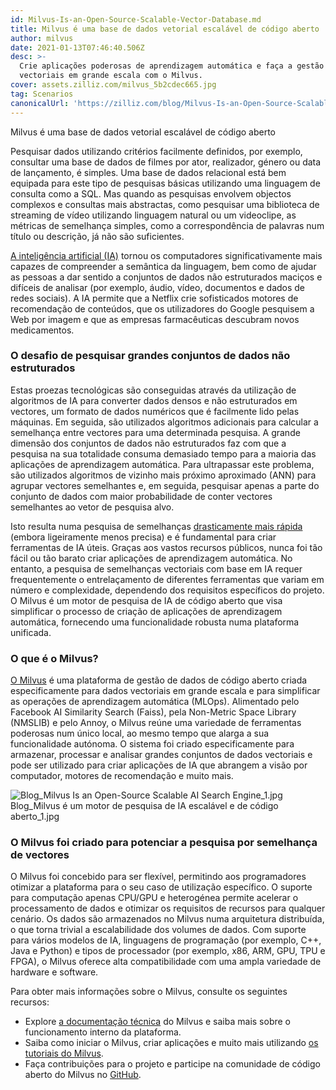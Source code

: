 ```yaml
---
id: Milvus-Is-an-Open-Source-Scalable-Vector-Database.md
title: Milvus é uma base de dados vetorial escalável de código aberto
author: milvus
date: 2021-01-13T07:46:40.506Z
desc: >-
  Crie aplicações poderosas de aprendizagem automática e faça a gestão de dados
  vectoriais em grande escala com o Milvus.
cover: assets.zilliz.com/milvus_5b2cdec665.jpg
tag: Scenarios
canonicalUrl: 'https://zilliz.com/blog/Milvus-Is-an-Open-Source-Scalable-Vector-Database'
---
```

<custom-h1>Milvus é uma base de dados vetorial escalável de código aberto</custom-h1><p>Pesquisar dados utilizando critérios facilmente definidos, por exemplo, consultar uma base de dados de filmes por ator, realizador, género ou data de lançamento, é simples. Uma base de dados relacional está bem equipada para este tipo de pesquisas básicas utilizando uma linguagem de consulta como a SQL. Mas quando as pesquisas envolvem objectos complexos e consultas mais abstractas, como pesquisar uma biblioteca de streaming de vídeo utilizando linguagem natural ou um videoclipe, as métricas de semelhança simples, como a correspondência de palavras num título ou descrição, já não são suficientes.</p>
<p><a href="https://medium.com/unstructured-data-service/the-easiest-way-to-search-among-1-billion-image-vectors-d6faf72e361f#d62b">A inteligência artificial (IA)</a> tornou os computadores significativamente mais capazes de compreender a semântica da linguagem, bem como de ajudar as pessoas a dar sentido a conjuntos de dados não estruturados maciços e difíceis de analisar (por exemplo, áudio, vídeo, documentos e dados de redes sociais). A IA permite que a Netflix crie sofisticados motores de recomendação de conteúdos, que os utilizadores do Google pesquisem a Web por imagem e que as empresas farmacêuticas descubram novos medicamentos.</p>
<h3 id="The-challenge-of-searching-large-unstructured-datasets" class="common-anchor-header">O desafio de pesquisar grandes conjuntos de dados não estruturados</h3><p>Estas proezas tecnológicas são conseguidas através da utilização de algoritmos de IA para converter dados densos e não estruturados em vectores, um formato de dados numéricos que é facilmente lido pelas máquinas. Em seguida, são utilizados algoritmos adicionais para calcular a semelhança entre vectores para uma determinada pesquisa. A grande dimensão dos conjuntos de dados não estruturados faz com que a pesquisa na sua totalidade consuma demasiado tempo para a maioria das aplicações de aprendizagem automática. Para ultrapassar este problema, são utilizados algoritmos de vizinho mais próximo aproximado (ANN) para agrupar vectores semelhantes e, em seguida, pesquisar apenas a parte do conjunto de dados com maior probabilidade de conter vectores semelhantes ao vetor de pesquisa alvo.</p>
<p>Isto resulta numa pesquisa de semelhanças <a href="https://medium.com/unstructured-data-service/how-to-choose-an-index-in-milvus-4f3d15259212#7a9a">drasticamente mais rápida</a> (embora ligeiramente menos precisa) e é fundamental para criar ferramentas de IA úteis. Graças aos vastos recursos públicos, nunca foi tão fácil ou tão barato criar aplicações de aprendizagem automática. No entanto, a pesquisa de semelhanças vectoriais com base em IA requer frequentemente o entrelaçamento de diferentes ferramentas que variam em número e complexidade, dependendo dos requisitos específicos do projeto. O Milvus é um motor de pesquisa de IA de código aberto que visa simplificar o processo de criação de aplicações de aprendizagem automática, fornecendo uma funcionalidade robusta numa plataforma unificada.</p>
<h3 id="What-is-Milvus" class="common-anchor-header">O que é o Milvus?</h3><p><a href="https://milvus.io/">O Milvus</a> é uma plataforma de gestão de dados de código aberto criada especificamente para dados vectoriais em grande escala e para simplificar as operações de aprendizagem automática (MLOps). Alimentado pelo Facebook AI Similarity Search (Faiss), pela Non-Metric Space Library (NMSLIB) e pelo Annoy, o Milvus reúne uma variedade de ferramentas poderosas num único local, ao mesmo tempo que alarga a sua funcionalidade autónoma. O sistema foi criado especificamente para armazenar, processar e analisar grandes conjuntos de dados vectoriais e pode ser utilizado para criar aplicações de IA que abrangem a visão por computador, motores de recomendação e muito mais.</p>
<p>
  
   <span class="img-wrapper"> <img translate="no" src="https://assets.zilliz.com/Blog_Milvus_Is_an_Open_Source_Scalable_AI_Search_Engine_1_997255eb27.jpg" alt="Blog_Milvus Is an Open-Source Scalable AI Search Engine_1.jpg" class="doc-image" id="blog_milvus-is-an-open-source-scalable-ai-search-engine_1.jpg" />
   </span> <span class="img-wrapper"> <span>Blog_Milvus é um motor de pesquisa de IA escalável e de código aberto_1.jpg</span> </span></p>
<h3 id="Milvus-was-made-to-power-vector-similarity-search" class="common-anchor-header">O Milvus foi criado para potenciar a pesquisa por semelhança de vectores</h3><p>O Milvus foi concebido para ser flexível, permitindo aos programadores otimizar a plataforma para o seu caso de utilização específico. O suporte para computação apenas CPU/GPU e heterogénea permite acelerar o processamento de dados e otimizar os requisitos de recursos para qualquer cenário. Os dados são armazenados no Milvus numa arquitetura distribuída, o que torna trivial a escalabilidade dos volumes de dados. Com suporte para vários modelos de IA, linguagens de programação (por exemplo, C++, Java e Python) e tipos de processador (por exemplo, x86, ARM, GPU, TPU e FPGA), o Milvus oferece alta compatibilidade com uma ampla variedade de hardware e software.</p>
<p>Para obter mais informações sobre o Milvus, consulte os seguintes recursos:</p>
<ul>
<li>Explore <a href="https://milvus.io/">a documentação técnica</a> do Milvus e saiba mais sobre o funcionamento interno da plataforma.</li>
<li>Saiba como iniciar o Milvus, criar aplicações e muito mais utilizando <a href="https://tutorials.milvus.io/">os tutoriais do Milvus</a>.</li>
<li>Faça contribuições para o projeto e participe na comunidade de código aberto do Milvus no <a href="https://github.com/milvus-io">GitHub</a>.</li>
</ul>
